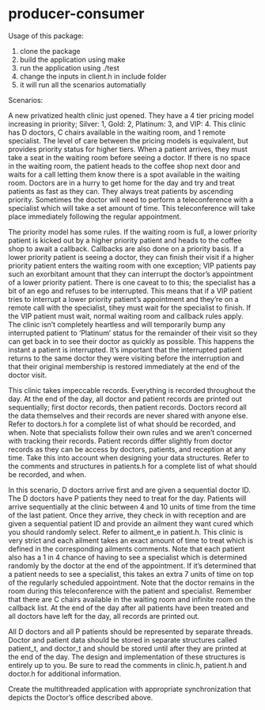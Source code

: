 # producer-consumer

Usage of this package:
1. clone the package
2. build the application using make
3. run the application using ./test
4. change the inputs in client.h in include folder
5. it will run all the scenarios automatially

Scenarios:

A new privatized health clinic just opened.  They have a 4 tier pricing model increasing in priority; Silver: 1, Gold: 2, Platinum: 3, and VIP: 4.  This clinic has D doctors, C chairs available in the waiting room, and 1 remote specialist.  The level of care between the pricing models is equivalent, but provides priority status for higher tiers.  When a patient arrives, they must take a seat in the waiting room before seeing a doctor.  If there is no space in the waiting room, the patient heads to the coffee shop next door and waits for a call letting them know there is a spot available in the waiting room.  Doctors are in a hurry to get home for the day and try and treat patients as fast as they can.  They always treat patients by ascending priority.  Sometimes the doctor will need to perform a teleconference with a specialist which will take a set amount of time.  This teleconference will take place immediately following the regular appointment.
 
The priority model has some rules.  If the waiting room is full, a lower priority patient is kicked out by  a higher priority patient and heads to the coffee shop to await a callback.  Callbacks are also done on a priority basis.  If a lower priority patient is seeing a doctor, they can finish their visit if a higher priority patient enters the waiting room with one exception; VIP patients pay such an exorbitant amount that they can interrupt the doctor’s appointment of a lower priority patient.  There is one caveat to to this; the specialist has a bit of an ego and refuses to be interrupted.  This means that if a VIP patient tries to interrupt a lower priority patient’s appointment and they’re on a remote call with the specialist, tihey must wait for the specialist to finish.  If the VIP patient must wait, normal waiting room and callback rules apply.  The clinic isn’t completely heartless and will temporarily bump any interrupted patient to ‘Platinum’ status for the remainder of their visit so they can get back in to see their doctor as quickly as possible.  This happens the instant a patient is interrupted.  It’s important that the interrupted patient returns to the same doctor they were visiting before the interruption and that their original membership is restored immediately at the end of the doctor visit.
 
This clinic takes impeccable records.  Everything is recorded throughout the day.  At the end of the day, all doctor and patient records are printed out sequentially; first doctor records, then patient records.  Doctors record all the data themselves and their records are never shared with anyone else.  Refer to doctors.h for a complete list of what should be recorded, and when.  Note that specialists follow their own rules and we aren’t concerned with tracking their records.  Patient records differ slightly from doctor records as they can be access by doctors, patients, and reception at any time.   Take this into account when designing your data structures.  Refer to the comments and structures in patients.h for a complete list of what should be recorded, and when.
 
In this scenario,  D doctors arrive first and are given a sequential doctor ID.  The D doctors have P patients they need to treat for the day.  Patients will arrive sequentially at the clinic between 4 and 10 units of time from the time of the last patient.  Once they arrive, they check in with reception and are given a sequential patient ID and provide an ailment they want cured which you should randomly select.  Refer to ailment_e in patient.h.  This clinic is very strict and each ailment takes an exact amount of time to treat which is defined in the corresponding ailments comments.  Note that each patient also has a 1 in 4 chance of having to see a specialist which is determined randomly by the doctor at the end of the appointment.  If it’s determined that a patient needs to see a specialist, this takes an extra 7 units of time on top of the regularly scheduled appointment.  Note that the doctor remains in the room during this teleconference with the patient and specialist.  Remember that there are C chairs available in the waiting room and infinite room on the callback list.  At the end of the day after all patients have been treated and all doctors have left for the day, all records are printed out.
 
All D doctors and all P patients should be represented by separate threads.  Doctor and patient data should be stored in separate structures called patient_t, and doctor_t and should be stored until after they are printed at the end of the day.   The design and implementation of these structures is entirely up to you.  Be sure to read the comments in clinic.h, patient.h and doctor.h for additional information.
 
Create the multithreaded application with appropriate synchronization that depicts the Doctor’s office described above.



